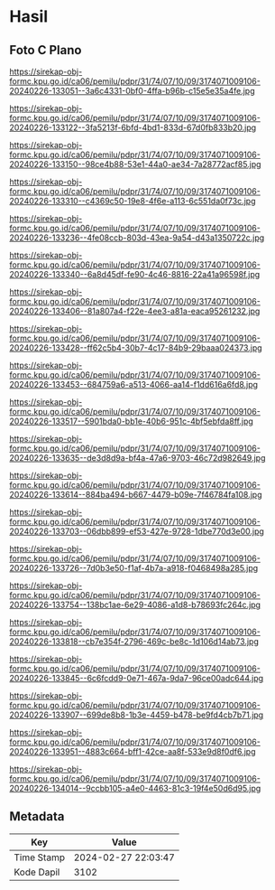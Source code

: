 # Hasil

## Foto C Plano

https://sirekap-obj-formc.kpu.go.id/ca06/pemilu/pdpr/31/74/07/10/09/3174071009106-20240226-133051--3a6c4331-0bf0-4ffa-b96b-c15e5e35a4fe.jpg

https://sirekap-obj-formc.kpu.go.id/ca06/pemilu/pdpr/31/74/07/10/09/3174071009106-20240226-133122--3fa5213f-6bfd-4bd1-833d-67d0fb833b20.jpg

https://sirekap-obj-formc.kpu.go.id/ca06/pemilu/pdpr/31/74/07/10/09/3174071009106-20240226-133150--98ce4b88-53e1-44a0-ae34-7a28772acf85.jpg

https://sirekap-obj-formc.kpu.go.id/ca06/pemilu/pdpr/31/74/07/10/09/3174071009106-20240226-133310--c4369c50-19e8-4f6e-a113-6c551da0f73c.jpg

https://sirekap-obj-formc.kpu.go.id/ca06/pemilu/pdpr/31/74/07/10/09/3174071009106-20240226-133236--4fe08ccb-803d-43ea-9a54-d43a1350722c.jpg

https://sirekap-obj-formc.kpu.go.id/ca06/pemilu/pdpr/31/74/07/10/09/3174071009106-20240226-133340--6a8d45df-fe90-4c46-8816-22a41a96598f.jpg

https://sirekap-obj-formc.kpu.go.id/ca06/pemilu/pdpr/31/74/07/10/09/3174071009106-20240226-133406--81a807a4-f22e-4ee3-a81a-eaca95261232.jpg

https://sirekap-obj-formc.kpu.go.id/ca06/pemilu/pdpr/31/74/07/10/09/3174071009106-20240226-133428--ff62c5b4-30b7-4c17-84b9-29baaa024373.jpg

https://sirekap-obj-formc.kpu.go.id/ca06/pemilu/pdpr/31/74/07/10/09/3174071009106-20240226-133453--684759a6-a513-4066-aa14-f1dd616a6fd8.jpg

https://sirekap-obj-formc.kpu.go.id/ca06/pemilu/pdpr/31/74/07/10/09/3174071009106-20240226-133517--5901bda0-bb1e-40b6-951c-4bf5ebfda8ff.jpg

https://sirekap-obj-formc.kpu.go.id/ca06/pemilu/pdpr/31/74/07/10/09/3174071009106-20240226-133635--de3d8d9a-bf4a-47a6-9703-46c72d982649.jpg

https://sirekap-obj-formc.kpu.go.id/ca06/pemilu/pdpr/31/74/07/10/09/3174071009106-20240226-133614--884ba494-b667-4479-b09e-7f46784fa108.jpg

https://sirekap-obj-formc.kpu.go.id/ca06/pemilu/pdpr/31/74/07/10/09/3174071009106-20240226-133703--06dbb899-ef53-427e-9728-1dbe770d3e00.jpg

https://sirekap-obj-formc.kpu.go.id/ca06/pemilu/pdpr/31/74/07/10/09/3174071009106-20240226-133726--7d0b3e50-f1af-4b7a-a918-f0468498a285.jpg

https://sirekap-obj-formc.kpu.go.id/ca06/pemilu/pdpr/31/74/07/10/09/3174071009106-20240226-133754--138bc1ae-6e29-4086-a1d8-b78693fc264c.jpg

https://sirekap-obj-formc.kpu.go.id/ca06/pemilu/pdpr/31/74/07/10/09/3174071009106-20240226-133818--cb7e354f-2796-469c-be8c-1d106d14ab73.jpg

https://sirekap-obj-formc.kpu.go.id/ca06/pemilu/pdpr/31/74/07/10/09/3174071009106-20240226-133845--6c6fcdd9-0e71-467a-9da7-96ce00adc644.jpg

https://sirekap-obj-formc.kpu.go.id/ca06/pemilu/pdpr/31/74/07/10/09/3174071009106-20240226-133907--699de8b8-1b3e-4459-b478-be9fd4cb7b71.jpg

https://sirekap-obj-formc.kpu.go.id/ca06/pemilu/pdpr/31/74/07/10/09/3174071009106-20240226-133951--4883c664-bff1-42ce-aa8f-533e9d8f0df6.jpg

https://sirekap-obj-formc.kpu.go.id/ca06/pemilu/pdpr/31/74/07/10/09/3174071009106-20240226-134014--9ccbb105-a4e0-4463-81c3-19f4e50d6d95.jpg


## Metadata

| Key        | Value               |
| ---------- | ------------------- |
| Time Stamp | 2024-02-27 22:03:47 |
| Kode Dapil | 3102                |



